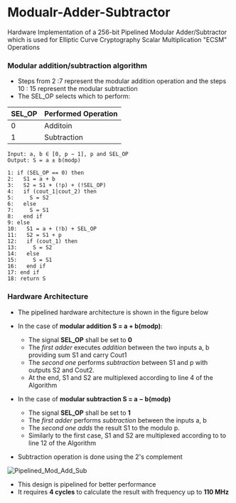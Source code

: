 # Modualr-Adder-Subtractor
Hardware Implementation of a 256-bit Pipelined Modular Adder/Subtractor which is used for Elliptic Curve Cryptography Scalar Multiplication "ECSM" Operations 
 
### Modular addition/subtraction algorithm
- Steps from 2 :7 represent the modular addition operation and the steps 10 : 15 represent the modular subtraction
- The SEL_OP selects which to perform:

| SEL_OP  | Performed Operation |
| ------------- | ------------- |
|  0  | Additoin  |
|  1  | Subtraction  |

```
Input: a, b ∈ [0, p − 1], p and SEL_OP
Output: S = a ± b(modp)

1: if (SEL_OP == 0) then
2:   S1 = a + b
3:   S2 = S1 + (!p) + (!SEL_OP)
4:   if (cout_1|cout_2) then
5:     S = S2
6:   else
7:     S = S1
8:   end if
9: else
10:   S1 = a + (!b) + SEL_OP
11:   S2 = S1 + p
12:   if (cout_1) then
13:     S = S2
14:   else
15:     S = S1
16:   end if
17: end if
18: return S
```

### Hardware Architecture 

- The pipelined hardware architecture is shown in the figure below
- In the case of **modular addition S = a + b(modp)**:
    - The signal **SEL_OP** shall be set to **0**
    - The *first adder* executes *addition* between the two inputs a, b providing sum S1 and carry Cout1
    - The *second one* performs *subtraction* between S1 and p with outputs S2 and Cout2.
    - At the end, S1 and S2 are multiplexed according to line 4 of the Algorithm

- In the case of **modular subtraction S = a − b(modp)**
   - The signal **SEL_OP** shall be set to **1**
   - The *first adder* performs *subtraction* between the inputs a, b
   - The *second one adds* the result S1 to the modulo p.
   - Similarly to the first case, S1 and S2 are multiplexed according to to line 12 of the Algorithm

- Subtraction operation is done using the 2's complement 
     
![Pipelined_Mod_Add_Sub](https://github.com/MahmouodMagdi/Modualr-Adder-Subtractor/assets/72949261/ffdae362-3a2f-4b38-80f1-984c1336e2a8)



* This design is pipelined for better performance
* It requires **4 cycles** to calculate the result with frequency up to **110 MHz** 
  
